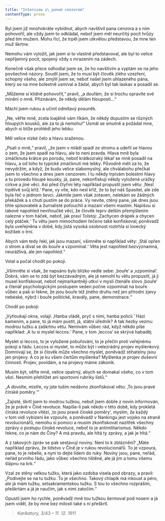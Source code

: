 ```yaml
---
title: "Interview s\_panem cenzorem"
contentType: prose
---
```


<section>

Byl jsem již mnohokráte vybídnut, abych navštívil pana cenzora a s ním pohovořil, ale vždy jsem to odkládal, neboť jsem měl neurčitý pocit hrůzy před tím mužem. Mohu říci, že trpěl jsem utkvělou představou, že mne ten muž škrtne.

Nemohu vám vyložit, jak jsem si to vlastně představoval, ale byl to velice nepříjemný pocit, spojený vždy s mrazením na zádech.

Konečně však přece odhodlal jsem se, že ho navštívím a vyptám se na jeho povšechné názory. Soudil jsem, že to musí být člověk zlého vzezření, schopný všeho, ale zmýlil jsem se, neboť našel jsem uhlazeného pána, který se na mne bolestně usmíval a žádal, abych byl tak laskav a posadil se.

„Můžeme si klidně pohovořit,“ pravil, „a doufám, že si trochu opravíte své mínění o mně. Přiznávám, že někdy dělám hlouposti…“

Máchl jsem rukou a učinil odmítavý posuněk.

„Ne, věřte mně, zcela loajálně vám říkám, že někdy dopustím se různých hloupých kousků, ale za to já nemohu!“ Usmál se smutně a požádal mne, abych si blíže prohlédl jeho lebku.

Měl velice nízké čelo a hlavu sraženou.

„Psali o mně,“ pravil, „že jsem v mládí spadl ze stromu a udeřil se hlavou o zem, že jsem spadl na hlavu, ale to není pravda. Hlava mně byla zmáčknuta krátce po porodu, neboť krátkozraký lékař se mně posadil na hlavu, a od toho to typické zmáčknutí mé lebky. Původně měli za to, že nevydržím, a když, že budu velice slabomysl­ný, ale chválabohu přečkal jsem to všechno a dnes jsem cenzorem. I tu někdy trpívám bolestmi hlavy a tu provedu hloupé kousky, já, pane, nekonfiskuji někdy vyložené urážky církve a jiné věci. Asi před čtyřmi léty například propustil jsem větu: ‚Nesl trpělivě svůj kříž.‘ Pane, vy víte, kdo nesl kříž, že to byl náš Spasitel, ale zde byla řeč o jednom ševci. Jakmile jsem však zotaven, nelekám se žádných překážek a s chutí pustím se do práce. Vy nevíte, ctěný pane, jak dnes jsou tihle spisovatelé a žurnalisté poťouchlí a mazaní všemi mastmi. Napíšou si takové napohled neviňoučké věci, že člověk teprv delším přemýšlením nalezne v tom háček, neboť, jak praví Tolstoj: ‚Zachycen drápek a chycen celý ptáček.‘ Tu větu jsem mimochodem řečeno také konfiskoval, poněvadž byla uveřejněna v době, kdy jistá vysoká osobnost roztrhla si lovecký kožíšek o trní.

Abych vám tedy řekl, jak jsou mazaní, všimněte si například věty: ‚Stál opřen o strom a díval se do bouře a vzpomínal.‘ Věta jest napohled bezvýznamná, neurážlivá, ale jen napohled.“

Vstal a počal chodit po pokoji.

„Všimněte si však, že napsáno bylo blízko vedle sebe: ‚bouře‘ a ‚vzpomínal‘. Dobrá, vám se to zdá být bezzávadným, ale já nemohl tu větu propustit, já ji musel konfiskovat, neboť nejmarkantněji utkví v mysli čtenáře slovo ‚bouře‘ a čtenář psychologickým postupem veden počne vzpomínat na bouře vůbec a pak si řekne, že jsou bouře též jiného druhu než jen přírodní zjevy nebeské, nýbrž i bouře politické, kravály, pane, demonstrace.“

Chodil po pokoji:

„Vytloukají okna, volají: ‚Hanba vládě, pryč s nimi, hanba policii.‘ Hází kamením, a pane, to já mám pustit, já, státní úředník? A tak hezky vezmu modrou tužku a zaškrtnu větu. Nemívám vůbec rád, když někdo píše například: ‚A tu si myslel leccos.‘ Pane, v tom ‚leccos‘ se skrývá habaděj.

Myslet si leccos, to je vyložené pobuřování, to je přečin proti veřejnému pokoji a řádu. Leccos si myslet, to může být i velezrádný projev myšlenkový. Domnívají se, že si člověk může všechno myslet, poněvadž stihatelny jsou jen projevy. A co je ku všem čertům myšlenka? Myšlenka je projev duševní činnosti. Projev, povídám, a na projevy máme zákoník.

Musím být, věřte mně, velice opatrný, abych se domakal všeho, co v tom vězí. Nesmím přehlížet ani sportovní rubriky listů.“

„A dovolte, mistře, vy jste tuším nedávno zkonfiskoval větu: ‚To jsou pravé čínské poměry.‘“

„Zajisté, škrtl jsem to modrou tužkou, neboť jsem dobře z novin informován, že je právě v Číně revoluce. Napíše-li pak někdo v této době, kdy prokletá čínská revoluce vítězí, ‚to jsou pravé čínské poměry‘, myslím, že každý v tom vidí vybízení ke vzpouře, a poněvadž v Nankingu jest vojsko na straně revolucionářů, nemohu si pomoci a musím zkonfiskovat nazítřek všechny zprávy o postupu čínské revoluce, neboť to je antimilitarismus. Někdo řekne, co je nám do Číny? A má pravdu, ale hltá ty zprávy, a jak je hltá.“

A z takových zpráv se pak sestavují noviny. Není to k zbláznění? „Máte například zprávu, že lidstvo v Číně je v rukou revolucionářů. To je vzpoura, pane, to je rebelie, a nyní to dejte lidem do ruky. Noviny jsou, pane, neřád, neřád prvního řádu, jako vůbec všechno tištěné, ale já jim a tomu všemu šlápnu na krk.“

Vzal ze stěny velkou tužku, která jako ozdoba visela pod obrazy, a pravil: „Podívejte se na tu tužku. To je všechno. Takový chlapík má inkoust a péro, ale já mám tužku, setsakramentskou tužku. S tou to všechno rozpráším, přeškrtám a já je naučím, jak s nimi zatočím.“

Opustil jsem ho rychle, poněvadž mně tou tužkou šermoval pod nosem a já jsem viděl, že by mne bez milosti také s ní přeškrtl.

</section>

<section>

> _Karikatury, 3/43 – 11. 12. 1911_

</section>
